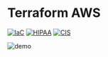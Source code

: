 # Terraform AWS

[![IaC](https://app.soluble.cloud/api/v1/public/badges/b4ee31e7-38cf-4a37-adf7-6c02611ec01d.svg?orgId=274247396269)](https://app.soluble.cloud/repos/details/github.com/danstadler-lw/terraform-aws?orgId=274247396269)  [![HIPAA](https://app.soluble.cloud/api/v1/public/badges/41d7bba1-ed86-4766-bdcc-4009d20d0233.svg?orgId=274247396269)](https://app.soluble.cloud/repos/details/github.com/danstadler-lw/terraform-aws?orgId=274247396269)  [![CIS](https://app.soluble.cloud/api/v1/public/badges/970688ce-19fb-4b69-9d49-1bcbb00d97f9.svg?orgId=274247396269)](https://app.soluble.cloud/repos/details/github.com/danstadler-lw/terraform-aws?orgId=274247396269)  

![demo](.images/sad-cloud.png)


